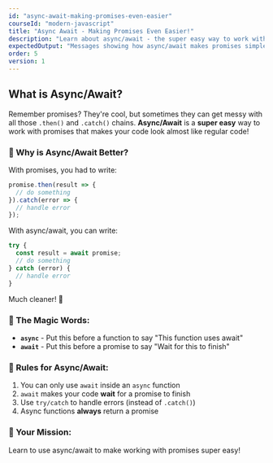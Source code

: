 ```yaml
---
id: "async-await-making-promises-even-easier"
courseId: "modern-javascript"
title: "Async Await - Making Promises Even Easier!"
description: "Learn about async/await - the super easy way to work with promises!"
expectedOutput: "Messages showing how async/await makes promises simpler to use"
order: 5
version: 1
---
```




## What is Async/Await?

Remember promises? They're cool, but sometimes they can get messy with all those `.then()` and `.catch()` chains. **Async/Await** is a **super easy** way to work with promises that makes your code look almost like regular code!

### 🤔 Why is Async/Await Better?

With promises, you had to write:
```javascript
promise.then(result => {
  // do something
}).catch(error => {
  // handle error
});
```

With async/await, you can write:
```javascript
try {
  const result = await promise;
  // do something
} catch (error) {
  // handle error
}
```

Much cleaner! 🎉

### 🎯 The Magic Words:

- **`async`** - Put this before a function to say "This function uses await"
- **`await`** - Put this before a promise to say "Wait for this to finish"

### 📝 Rules for Async/Await:

1. You can only use `await` inside an `async` function
2. `await` makes your code **wait** for a promise to finish
3. Use `try/catch` to handle errors (instead of `.catch()`)
4. Async functions **always** return a promise

### 🚀 Your Mission:

Learn to use async/await to make working with promises super easy!